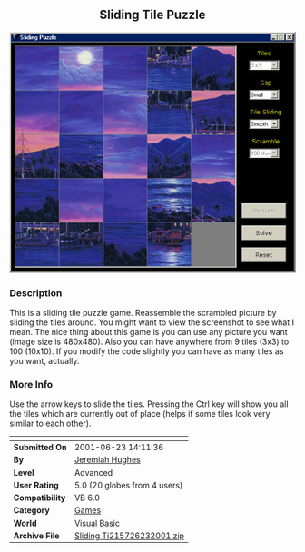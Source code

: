 ﻿<div align="center">

## Sliding Tile Puzzle

<img src="PIC20016231749554000.jpg">
</div>

### Description

This is a sliding tile puzzle game. Reassemble the scrambled picture by sliding the tiles around. You might want to view the screenshot to see what I mean. The nice thing about this game is you can use any picture you want (image size is 480x480). Also you can have anywhere from 9 tiles (3x3) to 100 (10x10). If you modify the code slightly you can have as many tiles as you want, actually.
 
### More Info
 
Use the arrow keys to slide the tiles. Pressing the Ctrl key will show you all the tiles which are currently out of place (helps if some tiles look very similar to each other).


<span>             |<span>
---                |---
**Submitted On**   |2001-06-23 14:11:36
**By**             |[Jeremiah Hughes](https://github.com/Planet-Source-Code/PSCIndex/blob/master/ByAuthor/jeremiah-hughes.md)
**Level**          |Advanced
**User Rating**    |5.0 (20 globes from 4 users)
**Compatibility**  |VB 6\.0
**Category**       |[Games](https://github.com/Planet-Source-Code/PSCIndex/blob/master/ByCategory/games__1-38.md)
**World**          |[Visual Basic](https://github.com/Planet-Source-Code/PSCIndex/blob/master/ByWorld/visual-basic.md)
**Archive File**   |[Sliding Ti215726232001\.zip](https://github.com/Planet-Source-Code/jeremiah-hughes-sliding-tile-puzzle__1-24364/archive/master.zip)








